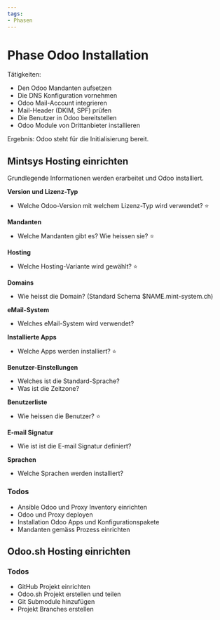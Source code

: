 ```yaml
---
tags:
- Phasen
---
```

# Phase Odoo Installation

Tätigkeiten:

* Den Odoo Mandanten aufsetzen
* Die DNS Konfiguration vornehmen
* Odoo Mail-Account integrieren
* Mail-Header (DKIM, SPF) prüfen
* Die Benutzer in Odoo bereitstellen
* Odoo Module von Drittanbieter installieren

Ergebnis: Odoo steht für die Initialisierung bereit.

## Mintsys Hosting einrichten

Grundlegende Informationen werden erarbeitet und Odoo installiert.

**Version und Lizenz-Typ**

- Welche Odoo-Version mit welchem Lizenz-Typ wird verwendet? ⭐

**Mandanten**

- Welche Mandanten gibt es? Wie heissen sie? ⭐

**Hosting**

- Welche Hosting-Variante wird gewählt? ⭐

**Domains**
 
- Wie heisst die Domain? (Standard Schema $NAME.mint-system.ch)

**eMail-System**

- Welches eMail-System wird verwendet?

**Installierte Apps**

- Welche Apps werden installiert? ⭐

**Benutzer-Einstellungen**

- Welches ist die Standard-Sprache?
- Was ist die Zeitzone?

**Benutzerliste**

- Wie heissen die Benutzer? ⭐

**E-mail Signatur**

- Wie ist ist die E-mail Signatur definiert?

**Sprachen**

- Welche Sprachen werden installiert?

### Todos

- Ansible Odoo und Proxy Inventory einrichten
- Odoo und Proxy deployen
- Installation Odoo Apps und Konfigurationspakete
- Mandanten gemäss Prozess einrichten

## Odoo.sh Hosting einrichten

### Todos

- GitHub Projekt einrichten
- Odoo.sh Projekt erstellen und teilen
- Git Submodule hinzufügen
- Projekt Branches erstellen